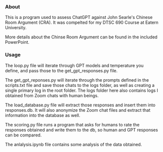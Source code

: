 ### About

This is a program used to assess ChatGPT against John Searle's Chinese Room Argument (CRA). It was compelted for my DTSC 690 Course at Eatern University.

More details about the Chinse Room Argument can be found in the included PowerPoint.

### Usage

The loop.py file will iterate through GPT models and temperature you define, and pass those to the get_gpt_responses.py file.

The get_gpt_reponses.py will iterate through the prompts defined in the scripts.txt file and save those chats to the logs folder, as well as creating a single primary log in the root folder. The logs folder here also contains logs I obtained from Zoom chats with human beings.

The load_database.py file will extract those responses and insert them into responses.db. It will also anonymize the Zoom chat files and extract that information into the database as well.

The scoring.py file runs a program that asks for humans to rate the responses obtained and write them to the db, so human and GPT responses can be compared.

The anlalysis.ipynb file contains some analysis of the data obtained.
